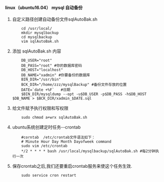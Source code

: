 #### linux（ubuntu16.04） mysql 自动备份

1. 自定义路径创建自动备份文件sqlAutoBak.sh 

    ```
        cd /usr/local/
        mkdir mysqlbackup 
        cd mysqlbackup 
        vim sqlAutoBak.sh 
    ```

2. 添加 sqlAutoBak.sh 内容

    ```
        DB_USER="root" 
        DB_PASS="root" #你的数据库密码 
        DB_HOST="localhost" 
        DB_NAME="xadmin" #你要备份的数据库
        BIN_DIR="/usr/bin" 
        BCK_DIR="/home/zzz/mysqlBackup" #备份文件存放的位置 
        DATE=`date +%F`   #日期
        $BIN_DIR/mysqldump --opt -u$DB_USER -p$DB_PASS -h$DB_HOST $DB_NAME > $BCK_DIR/xadmin_$DATE.sql 
    ```

3. 给文件赋予执行权限和写权限
    ```
        sudo chmod a+wrx sqlAutoBak.sh
    ```

4. ubuntu系统创建定时任务--crontab

    ```
        #corntab  /etc/crontab文件语法如下：
        # Minute Hour Day Month Dayofweek command
        sudo vim /etc/crontab
        */2 * * * * bash /usr/local/mysqlbackup/sqlAutoBak.sh #每2分钟执行一次
    ```


5. 保存crontab之后,我们还要重启crontab服务来使这个任务生效.

    ```
        sudo service cron restart
    ```